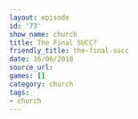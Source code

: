 ```yaml
---
layout: episode
id: '73'
show_name: church
title: The Final SUCC?
friendly_title: the-final-succ
date: 16/06/2018
source_url: 
games: []
category: church
tags:
- church
---
```

